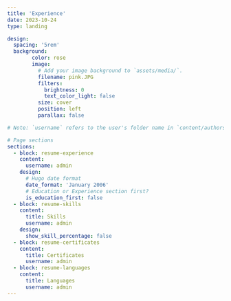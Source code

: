 ```yaml
---
title: 'Experience'
date: 2023-10-24
type: landing

design:
  spacing: '5rem'
  background:
        color: rose
        image:
          # Add your image background to `assets/media/`.
          filename: pink.JPG
          filters:
            brightness: 0
            text_color_light: false
          size: cover
          position: left
          parallax: false

# Note: `username` refers to the user's folder name in `content/authors/`

# Page sections
sections:
  - block: resume-experience
    content:
      username: admin
    design:
      # Hugo date format
      date_format: 'January 2006'
      # Education or Experience section first?
      is_education_first: false
  - block: resume-skills
    content:
      title: Skills
      username: admin
    design:
      show_skill_percentage: false
  - block: resume-certificates
    content:
      title: Certificates
      username: admin
  - block: resume-languages
    content:
      title: Languages
      username: admin
---
```

